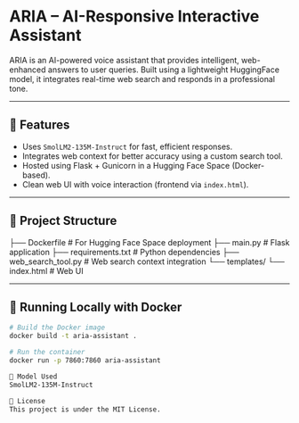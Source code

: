# ARIA – AI-Responsive Interactive Assistant

ARIA is an AI-powered voice assistant that provides intelligent, web-enhanced answers to user queries. Built using a lightweight HuggingFace model, it integrates real-time web search and responds in a professional tone.

---

## 🚀 Features

- Uses `SmolLM2-135M-Instruct` for fast, efficient responses.
- Integrates web context for better accuracy using a custom search tool.
- Hosted using Flask + Gunicorn in a Hugging Face Space (Docker-based).
- Clean web UI with voice interaction (frontend via `index.html`).

---

## 🧱 Project Structure

├── Dockerfile # For Hugging Face Space deployment ├── main.py # Flask application ├── requirements.txt # Python dependencies ├── web_search_tool.py # Web search context integration └── templates/ └── index.html # Web UI

---

## 🐳 Running Locally with Docker

```bash
# Build the Docker image
docker build -t aria-assistant .

# Run the container
docker run -p 7860:7860 aria-assistant

🤖 Model Used
SmolLM2-135M-Instruct

📄 License
This project is under the MIT License.